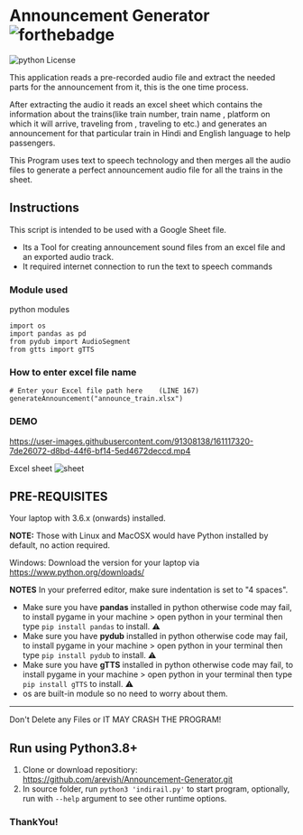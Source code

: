 # Announcement Generator ![forthebadge](https://forthebadge.com/images/badges/made-with-python.svg)

![python License](https://img.shields.io/badge/MADE%20WITH-Pandas-blue.svg)

This application reads a pre-recorded audio file and extract the needed parts for the announcement from it, this is the one time process. 

After extracting the audio it reads an excel sheet which contains the information about the trains(like train number, train name , platform on which it will arrive, traveling from , traveling to etc.) and generates an announcement for that particular train in Hindi and English language to help passengers.

This Program uses text to speech technology and then merges all the audio files to generate a perfect announcement audio file for all the trains in the sheet.
## Instructions

This script is intended to be used with a Google Sheet file.

* Its a Tool for creating announcement sound files from an excel file and an exported audio track.
* It required internet connection to run the text to speech commands

### Module used
python modules
```
import os
import pandas as pd
from pydub import AudioSegment
from gtts import gTTS
```

### How to enter excel file name 
```
# Enter your Excel file path here    (LINE 167)
generateAnnouncement("announce_train.xlsx")    
```

### DEMO
https://user-images.githubusercontent.com/91308138/161117320-7de26072-d8bd-44f6-bf14-5ed4672deccd.mp4

Excel sheet
![sheet](https://user-images.githubusercontent.com/91308138/161117399-870e4192-1d0a-4e26-9779-83d5d5b33c24.PNG)

## PRE-REQUISITES
Your laptop with 3.6.x (onwards) installed.

**NOTE:** Those with Linux and MacOSX would have Python installed by default, no action required.

Windows: Download the version for your laptop via https://www.python.org/downloads/

**NOTES**
In your preferred editor, make sure indentation is set to "4 spaces".

* Make sure you have **pandas** installed in python otherwise code may fail, to install pygame in your machine > open python in your terminal then type `pip install pandas` to install. :warning:
* Make sure you have **pydub** installed in python otherwise code may fail, to install pygame in your machine > open python in your terminal then type `pip install pydub` to install. :warning:
* Make sure you have **gTTS** installed in python otherwise code may fail, to install pygame in your machine > open python in your terminal then type `pip install gTTS` to install. :warning:
* os are built-in module so no need to worry about them.

---

Don't Delete any Files or IT MAY CRASH THE PROGRAM!

## Run using Python3.8+
1. Clone or download repositiory: https://github.com/arevish/Announcement-Generator.git
2. In source folder, run `python3 'indirail.py'` to start program, optionally, run with `--help` argument to see other runtime options.

### ThankYou!
